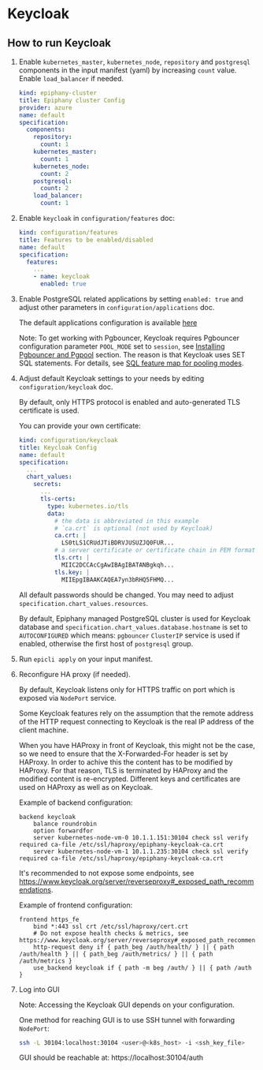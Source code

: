 # Keycloak

## How to run Keycloak

1. Enable `kubernetes_master`, `kubernetes_node`, `repository` and `postgresql` components in the input manifest (yaml)
   by increasing `count` value. Enable `load_balancer` if needed.

    ```yaml
    kind: epiphany-cluster
    title: Epiphany cluster Config
    provider: azure
    name: default
    specification:
      components:
        repository:
          count: 1
        kubernetes_master:
          count: 1
        kubernetes_node:
          count: 2
        postgresql:
          count: 2
        load_balancer:
          count: 1
    ```

2. Enable `keycloak` in `configuration/features` doc:

    ```yaml
    kind: configuration/features
    title: Features to be enabled/disabled
    name: default
    specification:
      features:
        ...
        - name: keycloak
          enabled: true
    ```

3. Enable PostgreSQL related applications by setting `enabled: true` and adjust other parameters in `configuration/applications`
   doc.

    The default applications configuration is
    available [here](https://github.com/epiphany-platform/epiphany/blob/develop/schema/common/defaults/configuration/applications.yml)

    Note: To get working with Pgbouncer, Keycloak requires Pgbouncer configuration parameter `POOL_MODE` set to `session`,
    see [Installing Pgbouncer and Pgpool](DATABASES.md#installing-pgbouncer-and-pgpool) section. The reason is that Keycloak
    uses SET SQL statements. For details, see [SQL feature map for pooling modes](https://www.pgbouncer.org/features.html).

4. Adjust default Keycloak settings to your needs by editing `configuration/keycloak` doc.

    By default, only HTTPS protocol is enabled and auto-generated TLS certificate is used.

    You can provide your own certificate:

    ```yaml
    kind: configuration/keycloak
    title: Keycloak Config
    name: default
    specification:
      ...
      chart_values:
        secrets:
          ...
          tls-certs:
            type: kubernetes.io/tls
            data:
              # the data is abbreviated in this example
              # `ca.crt` is optional (not used by Keycloak)
              ca.crt: |
                LS0tLS1CRUdJTiBDRVJUSUZJQ0FUR...
              # a server certificate or certificate chain in PEM format
              tls.crt: |
                MIIC2DCCAcCgAwIBAgIBATANBgkqh...
              tls.key: |
                MIIEpgIBAAKCAQEA7yn3bRHQ5FHMQ...
    ```

    All default passwords should be changed. You may need to adjust `specification.chart_values.resources`.

    By default, Epiphany managed PostgreSQL cluster is used for Keycloak database
    and `specification.chart_values.database.hostname` is set to `AUTOCONFIGURED`
    which means: `pgbouncer` `ClusterIP` service is used if enabled, otherwise the first host of `postgresql` group.

5. Run `epicli apply` on your input manifest.

6. Reconfigure HA proxy (if needed).

    By default, Keycloak listens only for HTTPS traffic on port which is exposed via `NodePort` service.

    Some Keycloak features rely on the assumption that the remote address of the HTTP request connecting to Keycloak
    is the real IP address of the client machine.

    When you have HAProxy in front of Keycloak, this might not be the case, so we need to ensure that the X-Forwarded-For
    header is set by HAProxy. In order to achive this the content has to be modified by HAProxy. For that reason,
    TLS is terminated by HAProxy and the modified content is re-encrypted. Different keys and certificates are used on HAProxy
    as well as on Keycloak.

    Example of backend configuration:

    ```text
    backend keycloak
        balance roundrobin
        option forwardfor
        server kubernetes-node-vm-0 10.1.1.151:30104 check ssl verify required ca-file /etc/ssl/haproxy/epiphany-keycloak-ca.crt
        server kubernetes-node-vm-1 10.1.1.235:30104 check ssl verify required ca-file /etc/ssl/haproxy/epiphany-keycloak-ca.crt
    ```

    It's recommended to not expose some endpoints, see https://www.keycloak.org/server/reverseproxy#_exposed_path_recommendations.

    Example of frontend configuration:

    ```text
    frontend https_fe
        bind *:443 ssl crt /etc/ssl/haproxy/cert.crt
        # Do not expose health checks & metrics, see https://www.keycloak.org/server/reverseproxy#_exposed_path_recommendations
        http-request deny if { path_beg /auth/health/ } || { path /auth/health } || { path_beg /auth/metrics/ } || { path /auth/metrics }
        use_backend keycloak if { path -m beg /auth/ } || { path /auth }
    ```

7. Log into GUI

    Note: Accessing the Keycloak GUI depends on your configuration.

    One method for reaching GUI is to use SSH tunnel with forwarding `NodePort`:

    ```bash
    ssh -L 30104:localhost:30104 <user>@<k8s_host> -i <ssh_key_file>
    ```

    GUI should be reachable at: https://localhost:30104/auth
